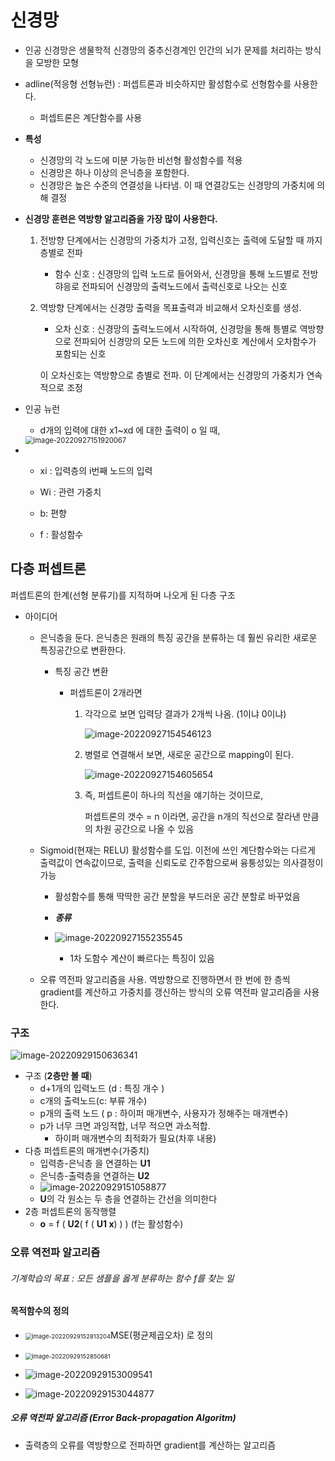 # 신경망

- 인공 신경망은 생물학적 신경망의 중추신경계인 인간의 뇌가 문제를 처리하는 방식을 모방한 모형

- adline(적응형 선형뉴런) : 퍼셉트론과 비슷하지만 활성함수로 선형함수를 사용한다.

  - 퍼셉트론은 계단함수를 사용

- **특성**

  - 신경망의 각 노드에 미분 가능한 비선형 활성함수를 적용
  - 신경망은 하나 이상의 은닉층을 포함한다.
  - 신경망은 높은 수준의 연결성을 나타냄. 이 때 연결강도는 신경망의 가중치에 의해 결정

- **신경망 훈련은 역방향 알고리즘을 가장 많이 사용한다.**

  1. 전방향 단계에서는 신경망의 가중치가 고정, 입력신호는 출력에 도달할 때 까지 층별로 전파

     - 함수 신호 : 신경망의 입력 노드로 들어와서, 신경망을 통해 노드별로 전방햐응로 전파되어 신경망의 출력노드에서 출력신호로 나오는 신호

  2. 역방향 단계에서는 신경망 출력을 목표출력과 비교해서 오차신호를 생성. 

     - 오차 신호 : 신경망의 출력노드에서 시작하여, 신경망을 통해 틍별로 역방향으로 전파되어 신경망의 모든 노드에 의한 오차신호 계산에서 오차함수가 포함되는 신호

     이 오차신호는 역방향으로 층별로 전파. 이 단계에서는 신경망의 가중치가 연속적으로 조정



- 인공 뉴런
  - d개의 입력에 대한 x1~xd 에 대한 출력이 o 일 때,


  <img src="https://raw.githubusercontent.com/SonJinHYo/image_repo/main/image_server/image-20220927151920067.png" alt="image-20220927151920067" style="zoom: 80%;" />

- - xi : 입력층의 i번째 노드의 입력

  - Wi : 관련 가중치

  - b: 편향

  - f : 활성함수

  

## 다층 퍼셉트론

  퍼셉트론의 한계(선형 분류기)를 지적하며 나오게 된 다층 구조

- 아이디어

  - 은닉층을 둔다. 은닉층은 원래의 특징 공간을 분류하는 데 훨씬 유리한 새로운 특징공간으로 변환한다.

    - 특징 공간 변환

      - 퍼셉트론이 2개라면

        1. 각각으로 보면 입력당 결과가 2개씩 나옴. (1이냐 0이냐)

           ![image-20220927154546123](https://raw.githubusercontent.com/SonJinHYo/image_repo/main/image_server/image-20220927154546123.png)

        2. 병렬로 연결해서 보면, 새로운 공간으로 mapping이 된다.

           ![image-20220927154605654](https://raw.githubusercontent.com/SonJinHYo/image_repo/main/image_server/image-20220927154605654.png)

        3. 즉, 퍼셉트론이 하나의 직선을 얘기하는 것이므로,

           퍼셉트론의 갯수  = n 이라면, 공간을 n개의 직선으로 잘라낸 만큼의 차원 공간으로 나올 수 있음

  - Sigmoid(현재는 RELU) 활성함수를 도입. 이전에 쓰인 계단함수와는 다르게 출력값이 연속값이므로, 출력을 신뢰도로 간주함으로써 융퉁성있는 의사결정이 가능

    - 활성함수를 통해 딱딱한 공간 분할을 부드러운 공간 분할로 바꾸었음

    - ***종류***

    - ![image-20220927155235545](https://raw.githubusercontent.com/SonJinHYo/image_repo/main/image_server/image-20220927155235545.png)

      - 1차 도함수 계산이 빠르다는 특징이 있음

      

  - 오류 역전파 알고리즘을 사용. 역방향으로 진행하면서 한 번에 한 층씩 gradient를 계산하고 가중치를 갱신하는 방식의 오류 역전파 알고리즘을 사용한다.
  
  

###  구조

![image-20220929150636341](https://raw.githubusercontent.com/SonJinHYo/image_repo/main/image_server/image-20220929150636341.png)

- 구조 (**2층만 볼 때**)
  - d+1개의 입력노드 (d : 특징 개수 )
  - c개의 출력노드(c: 부류 개수)
  - p개의 출력 노드 ( p : 하이퍼 매개변수, 사용자가 정해주는 매개변수)
  - p가 너무 크면 과잉적합, 너무 적으면 과소적합.
    - 하이퍼 매개변수의 최적화가 필요(차후 내용)
- 다층 퍼셉트론의 매개변수(가중치)
  - 입력층-은닉층 을 연결하는 **U1**
  - 은닉층-출력층을 연결하는 **U2**
  - ![image-20220929151058877](https://raw.githubusercontent.com/SonJinHYo/image_repo/main/image_server/image-20220929151058877.png)
  - **U**의 각 원소는 두 층을 연결하는 간선을 의미한다
- 2층 퍼셉트론의 동작행렬
  - **o** = f ( **U2**( f ( **U1 x**) ) ) (f는 활성함수)





### 오류 역전파 알고리즘 

###### 기계학습의 목표 : 모든 샘플을 옳게 분류하는 함수 f를 찾는 일



#### 목적함수의 정의

- <img src="https://raw.githubusercontent.com/SonJinHYo/image_repo/main/image_server/image-20220929152813204.png" alt="image-20220929152813204" style="zoom:67%;" />MSE(평균제곱오차) 로 정의
- <img src="https://raw.githubusercontent.com/SonJinHYo/image_repo/main/image_server/image-20220929152850681.png" alt="image-20220929152850681" style="zoom:67%;" />
- ![image-20220929153009541](https://raw.githubusercontent.com/SonJinHYo/image_repo/main/image_server/image-20220929153009541.png)

- ![image-20220929153044877](https://raw.githubusercontent.com/SonJinHYo/image_repo/main/image_server/image-20220929153044877.png)

##### 오류 역전파 알고리즘 (Error Back-propagation Algoritm)

- 출력층의 오류를 역방향으로 전파하면 gradient를 계산하는 알고리즘
